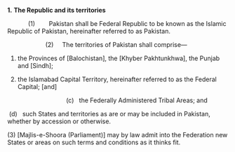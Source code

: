 **1.** **The Republic and its territories**

            (1)        Pakistan shall be Federal Republic to be known as the Islamic Republic of Pakistan, hereinafter referred to as Pakistan. 

                      (2)     The territories of Pakistan shall comprise— 

1.  the Provinces of \[Balochistan\], the \[Khyber Pakhtunkhwa\], the Punjab and \[Sindh\]; 

1.  the Islamabad Capital Territory, hereinafter referred to as the Federal Capital; \[and\] 

                                  (c)   the Federally Administered Tribal Areas; and

 (d)   such States and territories as are or may be included in Pakistan, whether by accession or otherwise. 

(3) \[Majlis-e-Shoora (Parliament)\] may by law admit into the Federation new States or areas on such terms and conditions as it thinks fit.
